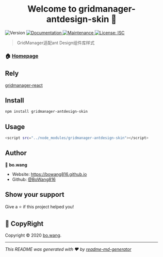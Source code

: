 <h1 align="center">Welcome to gridmanager-antdesign-skin 👋</h1>
<p>
  <img alt="Version" src="https://img.shields.io/badge/version-1.0.0-blue.svg?cacheSeconds=2592000" />
  <a href="https://github.com/BoWang816/GridManager-antDesign-skin#readme" target="_blank">
    <img alt="Documentation" src="https://img.shields.io/badge/documentation-yes-brightgreen.svg" />
  </a>
  <a href="https://github.com/BoWang816/GridManager-antDesign-skin/graphs/commit-activity" target="_blank">
    <img alt="Maintenance" src="https://img.shields.io/badge/Maintained%3F-yes-green.svg" />
  </a>
  <a href="https://github.com/BoWang816/GridManager-antDesign-skin/blob/master/LICENSE" target="_blank">
    <img alt="License: ISC" src="https://img.shields.io/github/license/BoWang816/gridmanager-antdesign-skin" />
  </a>
</p>

> GridManager适配ant Design组件库样式

### 🏠 [Homepage](https://github.com/BoWang816/GridManager-antDesign-skin#readme)

## Rely

[gridmanager-react](https://www.npmjs.com/package/gridmanager-react)

## Install

```sh
npm install gridmanager-antdesign-skin
```

## Usage

```sh
<script src="../node_modules/gridmanager-antdesign-skin"></script>
```

## Author

👤 **bo.wang**

* Website: https://bowang816.github.io
* Github: [@BoWang816](https://github.com/BoWang816)

## Show your support

Give a ⭐️ if this project helped you!

## 📝 CopyRight

Copyright © 2020 [bo.wang](https://github.com/BoWang816).<br />

***
_This README was generated with ❤️ by [readme-md-generator](https://github.com/kefranabg/readme-md-generator)_